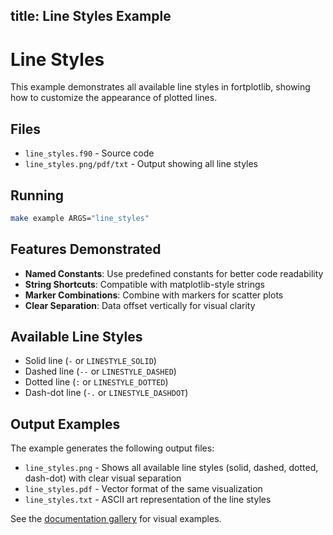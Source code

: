 title: Line Styles Example
---

# Line Styles

This example demonstrates all available line styles in fortplotlib, showing how to customize the appearance of plotted lines.

## Files

- `line_styles.f90` - Source code
- `line_styles.png/pdf/txt` - Output showing all line styles

## Running

```bash
make example ARGS="line_styles"
```

## Features Demonstrated

- **Named Constants**: Use predefined constants for better code readability
- **String Shortcuts**: Compatible with matplotlib-style strings
- **Marker Combinations**: Combine with markers for scatter plots
- **Clear Separation**: Data offset vertically for visual clarity

## Available Line Styles

- Solid line (`-` or `LINESTYLE_SOLID`)
- Dashed line (`--` or `LINESTYLE_DASHED`)
- Dotted line (`:` or `LINESTYLE_DOTTED`)
- Dash-dot line (`-.` or `LINESTYLE_DASHDOT`)

## Output Examples

The example generates the following output files:
- `line_styles.png` - Shows all available line styles (solid, dashed, dotted, dash-dot) with clear visual separation
- `line_styles.pdf` - Vector format of the same visualization
- `line_styles.txt` - ASCII art representation of the line styles

See the [documentation gallery](https://krystophny.github.io/fortplotlib/) for visual examples.